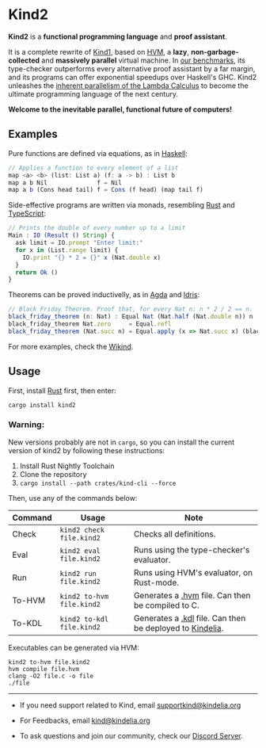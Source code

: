 Kind2
=====

**Kind2** is a **functional programming language** and **proof assistant**.

It is a complete rewrite of [Kind1](https://github.com/kindelia/kind-legacy), based on
[HVM](https://github.com/kindelia/hvm), a **lazy**, **non-garbage-collected** and **massively parallel** virtual
machine. In [our benchmarks](https://github.com/kindelia/functional-benchmarks), its type-checker outperforms every
alternative proof assistant by a far margin, and its programs can offer exponential speedups over Haskell's GHC. Kind2
unleashes the [inherent parallelism of the Lambda
Calculus](https://github.com/VictorTaelin/Symmetric-Interaction-Calculus) to become the ultimate programming language of
the next century.

**Welcome to the inevitable parallel, functional future of computers!**

Examples
--------

Pure functions are defined via equations, as in [Haskell](https://www.haskell.org/):

```javascript
// Applies a function to every element of a list
map <a> <b> (list: List a) (f: a -> b) : List b
map a b Nil              f = Nil
map a b (Cons head tail) f = Cons (f head) (map tail f)
```

Side-effective programs are written via monads, resembling [Rust](https://www.rust-lang.org/) and [TypeScript](https://www.typescriptlang.org/):

```javascript
// Prints the double of every number up to a limit
Main : IO (Result () String) {
  ask limit = IO.prompt "Enter limit:"
  for x in (List.range limit) {
    IO.print "{} * 2 = {}" x (Nat.double x)
  }
  return Ok ()
}
```

Theorems can be proved inductivelly, as in [Agda](https://wiki.portal.chalmers.se/agda/pmwiki.php) and [Idris](https://www.idris-lang.org/):

```javascript
// Black Friday Theorem. Proof that, for every Nat n: n * 2 / 2 == n.
black_friday_theorem (n: Nat) : Equal Nat (Nat.half (Nat.double n)) n
black_friday_theorem Nat.zero     = Equal.refl
black_friday_theorem (Nat.succ n) = Equal.apply (x => Nat.succ x) (black_friday_theorem n)
```

For more examples, check the [Wikind](https://github.com/kindelia/wikind).

Usage
-----

First, install [Rust](https://www.rust-lang.org/tools/install) first, then enter:

```
cargo install kind2
```

### Warning:
New versions probably are not in `cargo`, so you can install the current version of kind2 by following these instructions:

1. Install Rust Nightly Toolchain
2. Clone the repository
3. `cargo install --path crates/kind-cli --force`

Then, use any of the commands below:

Command    | Usage                     | Note
---------- | ------------------------- | --------------------------------------------------------------
Check      | `kind2 check  file.kind2` | Checks all definitions.
Eval       | `kind2 eval   file.kind2` | Runs using the type-checker's evaluator.
Run        | `kind2 run    file.kind2` | Runs using HVM's evaluator, on Rust-mode.
To-HVM     | `kind2 to-hvm file.kind2` | Generates a [.hvm](https://github.com/kindelia/hvm) file. Can then be compiled to C.
To-KDL     | `kind2 to-kdl file.kind2` | Generates a [.kdl](https://github.com/kindelia/kindelia) file. Can then be deployed to [Kindelia](https://github.com/kindelia/kindelia).

Executables can be generated via HVM:

```
kind2 to-hvm file.kind2
hvm compile file.hvm
clang -O2 file.c -o file
./file
```


---

- If you need support related to Kind, email [supportkind@kindelia.org](mailto:supportkind@kindelia.org)

- For Feedbacks, email [kind@kindelia.org](mailto:kind@kindelia.org)

- To ask questions and join our community, check our [Discord Server](https://discord.gg/kindelia).
